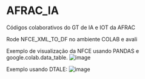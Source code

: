# AFRAC_IA
Códigos colaborativos do GT de IA e IOT da AFRAC

Rode NFCE_XML_TO_DF no ambiente COLAB e avali

Exemplo de visualização da NFCE usando PANDAS e google.colab.data_table.
![image](https://user-images.githubusercontent.com/38990743/109837754-4304ff80-7c24-11eb-823a-ad92c2b1aacc.png)

Exemplo usando DTALE:
![image](https://user-images.githubusercontent.com/38990743/109838566-0b4a8780-7c25-11eb-8902-bcd905a10505.png)


